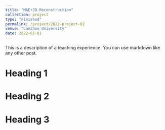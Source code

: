 ```yaml
---
title: "MAE+3D Reconstruction"
collection: project
type: "Finished"
permalink: /project/2022-project-02
venue: "Lanzhou University"
date: 2022-01-01
---
```


This is a description of a teaching experience. You can use markdown like any other post.

Heading 1
======

Heading 2
======

Heading 3
======
